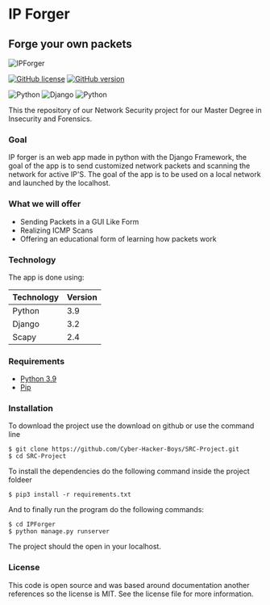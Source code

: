 # IP Forger
## Forge your own packets

![IPForger](https://i.ibb.co/ZS3ZW7V/Captura-de-ecra-2022-01-01-a-s-10-04-31-removebg-preview.png)

[![GitHub license](https://img.shields.io/github/license/Naereen/StrapDown.js.svg)](https://github.com/Naereen/StrapDown.js/blob/master/LICENSE) [![GitHub version](https://d25lcipzij17d.cloudfront.net/badge.svg?id=gh&type=6&v=1.0&x2=0)](https://github.com/Naereen/StrapDown.js)

![Python](https://img.shields.io/badge/python-3670A0?style=for-the-badge&logo=python&logoColor=ffdd54) ![Django](https://img.shields.io/badge/django-%23092E20.svg?style=for-the-badge&logo=django&logoColor=white) ![Python](https://img.shields.io/badge/scapy-green?style=for-the-badge&logo=python&logoColor=blue)

This the repository of our Network Security project for our Master Degree in Insecurity and Forensics.

### Goal
IP forger is an web app made in python with the Django Framework, the goal of the app is to send customized network packets and
scanning the network for active IP'S. The goal of the app is to be used on a local network and launched by the localhost.

### What we will offer

- Sending Packets in a GUI Like Form
- Realizing ICMP Scans
- Offering an educational form of learning how packets work

### Technology

The app is done using:

| Technology | Version      |
|------------|--------------|
| Python     | 3.9          |
| Django     | 3.2          |
|  Scapy     | 2.4          |

### Requirements

- [Python 3.9]
- [Pip]

### Installation

To download the project use the download on github or use the command line

```
$ git clone https://github.com/Cyber-Hacker-Boys/SRC-Project.git
$ cd SRC-Project
```

To install the dependencies do the following command inside the project foldeer

```
$ pip3 install -r requirements.txt
```

And to finally run the program do the following commands:

```
$ cd IPForger
$ python manage.py runserver  
```

The project should the open in your localhost.

### License

This code is open source and was based around documentation another references so the license is MIT.
See the license file for more information.

[Python 3.9]: <https://www.python.org/>
[Pip]: <https://pypi.org/project/pip/>

